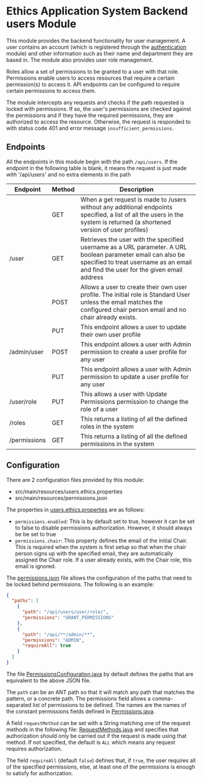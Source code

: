 # Ethics Application System Backend users Module
This module provides the backend functionality for user management. A user contains an account (which is registered through
the [authentication](../authentication) module) and other information such as their name and department they are based in. The module also
provides user role management.

Roles allow a set of permissions to be granted to a user with that role. Permissions enable users to access resources that
require a certain permission(s) to access it. API endpoints can be configured to require certain permissions to access them.

The module intercepts any requests and checks if the path requested is locked with permissions. If so, the user's permissions
are checked against the permissions and if they have the required permissions, they are authorized to access the resource.
Otherwise, the request is responded to with status code 401 and error message `insufficient_permissions`.

## Endpoints
All the endpoints in this module begin with the path `/api/users`. If the endpoint in the following table is blank, it means
the request is just made with '/api/users' and no extra elements in the path

| Endpoint     | Method | Description                                                                                                                                                                                        |
|--------------|--------|----------------------------------------------------------------------------------------------------------------------------------------------------------------------------------------------------|
|              | GET    | When a get request is made to /users without any additional endpoints specified, a list of all the users in the system is returned (a shortened version of user profiles)                              |
| /user        | GET    | Retrieves the user with the specified username as a URL parameter. A URL boolean parameter email can also be specified to treat username as an email and find the user for the given email address |
|              | POST   | Allows a user to create their own user profile. The initial role is Standard User unless the email matches the configured chair person email and no chair already exists.                          |
|              | PUT    | This endpoint allows a user to update their own user profile                                                                                                                                       |
| /admin/user  | POST   | This endpoint allows a user with Admin permission to create a user profile for any user                                                                                                            |
|              | PUT    | This endpoint allows a user with Admin permission to update a user profile for any user                                                                                                            |
| /user/role   | PUT    | This allows a user with Update Permissions permission to change the role of a user                                                                                                                 |
| /roles       | GET    | This returns a listing of all the defined roles in the system                                                                                                                                      |
| /permissions | GET    | This returns a listing of all the defined permissions in the system                                                                                                                                |

## Configuration
There are 2 configuration files provided by this module:
* src/main/resources/users.ethics.properties
* src/main/resources/permissions.json

The properties in [users.ethics.properties](src/main/resources/users.ethics.properties) are as follows:
* `permissions.enabled`: This is by default set to true, however it can be set to false to disable permissions authorization. However, it should always be
 be set to true
* `permissions.chair`: This property defines the email of the initial Chair. This is required when the system is first setup
 so that when the chair person signs up with the specified email, they are automatically assigned the Chair role. If a user
 already exists, with the Chair role, this email is ignored.

The [permissions.json](src/main/resources/permissions.json) file allows the configuration of the paths that need to be locked behind permissions. The following
is an example:
```json
{
  "paths": [
    {
      "path": "/api/users/user/role/",
      "permissions": "GRANT_PERMISSIONS"
    },
    {
      "path": "/api/**/admin/**",
      "permissions": "ADMIN",
      "requireAll": true
    }
  ]
}
```
The file [PermissionsConfiguration.java](FYP/ethics-application-system/backend/users/src/main/java/ie/ul/ethics/scieng/users/config/PermissionsConfiguration.java) by default defines the paths
that are equivalent to the above JSON file.

The `path` can be an ANT path so that it will match any path that matches the pattern, or a concrete path. The permissions field
allows a comma-separated list of permissions to be defined. The names are the names of the constant permissions fields defined in
[Permissions.java](FYP/ethics-application-system/backend/users/src/main/java/ie/ul/ethics/scieng/users/authorization/Permissions.java).

A field `requestMethod` can be set with a String matching one of the request methods in the following file:
[RequestMethods.java](FYP/ethics-application-system/backend/users/src/main/java/ie/ul/ethics/scieng/users/authorization/RequestMethod.java) and specifies that authorization
should only be carried out if the request is made using that method. If not specified, the default is `ALL` which means any request
requires authorization.

The field `requireAll` (default `false`) defines that, if `true`, the user requires all of the specified permissions, else, at
least one of the permissions is enough to satisfy for authorization.
